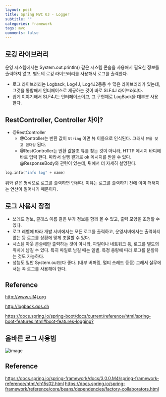 ```yaml
---
layout: post
title: Spring MVC 03 - Logger
subtitle: ""
categories: framework
tags: mvc
comments: false
---
```


## 로깅 라이브러리

운영 시스템에서는 System.out.println() 같은 시스템 콘솔을 사용해서 필요한 정보를 출력하지 않고, 
별도의 로깅 라이브러리를 사용해서 로그를 출력한다.
- 로그 라이브러리는 Logback, Log4J, Log4J2등등 수 많은 라이브러리가 있는데, 그것을 통합해서 인터페이스로 제공하는 것이 바로 SLF4J 라이브러리다.
- 쉽게 이야기해서 SLF4J는 인터페이스이고, 그 구현체로 LogBack을 대부분 사용한다.

## RestController, Controller 차이?

- @RestController
  - @Controller는 반환 값이 `String` 이면 뷰 이름으로 인식된다. 그래서 `뷰를 찾고 렌더링` 된다.
  - @RestController는 반환 값을초 뷰를 찾는 것이 아니라, HTTP 메시지 바디에 바로 입력 한다. 따라서 실행 결과로 ok 메시지를 받을 수 있다. @ResponseBody와 관련이 있는데, 뒤에서 더 자세히 설명한다.

```kotlin
log.info("info log" + name)
```

위와 같은 형식으로 로그를 출력하면 안된다.
이유는 로그를 출력하기 전에 이미 더해지는 연산이 일어나기 때문이다.

## 로그 사용시 장점

- 쓰레드 정보, 클래스 이름 같은 부가 정보를 함께 볼 수 있고, 출력 모양을 조정할 수 있다.
- 로그 레벨에 따라 개발 서버에서는 모든 로그를 출력하고, 운영서버에서는 출력하지 않는 등 로그를 상황에 맞게 조절할 수 있다.
- 시스템 아웃 콘솔에만 출력하는 것이 아니라, 파일이나 네트워크 등, 로그를 별도의 위치에 남길 수 있다. 특히 파일로 남길 때는 일별, 특정 용량에 따라 로그를 분할하는 것도 가능하다.
- 성능도 일반 System.out보다 좋다. (내부 버퍼링, 멀티 쓰레드 등등) 그래서 실무에서는 꼭 로그를 사용해야 한다.

## Reference

<http://www.slf4j.org>

<http://logback.qos.ch>

<https://docs.spring.io/spring-boot/docs/current/reference/html/spring-boot-features.html#boot-features-logging?>

## 올바른 로그 사용법

![image](https://github.com/user-attachments/assets/76665cb7-f66e-4866-88bd-24cec95b34fe)


## Reference

<https://docs.spring.io/spring-framework/docs/3.0.0.M4/spring-framework-reference/html/ch15s02.html>
<https://docs.spring.io/spring-framework/reference/core/beans/dependencies/factory-collaborators.html>